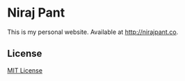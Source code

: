 Niraj Pant
================

This is my personal website. Available at http://nirajpant.co.

## License
[MIT License](LICENSE)
